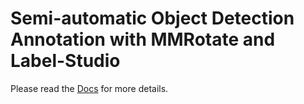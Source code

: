 # Semi-automatic Object Detection Annotation with MMRotate and Label-Studio

Please read the [Docs](../../docs/en/user_guides/label_studio.md) for more details.
